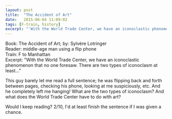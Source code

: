 ```yaml
---
layout: post
title:  "The Accident of Art"
date:   2015-06-04 11:09:02
tags: [F-train, history]
excerpt: "'With the World Trade Center, we have an iconoclastic phenomenon that no one foresaw. There are two types of iconoclasm at least...'"
---
```

Book: The Accident of Art; by: Sylvère Lotringer  
Reader: middle-age man using a flip phone  
Train: F to Manhattan  
Excerpt: "With the World Trade Center, we have an iconoclastic phenomenon that no one foresaw. There are two types of iconoclasm at least..."

This guy barely let me read a full sentence; he was flipping back and forth between pages, checking his phone, looking at me suspiciously, etc. And he completely left me hanging! What are the two types of iconoclasm? And what does the World Trade Center have to do with art?

Would I keep reading? 2/10, I'd at least finish the sentence if I was given a chance.
